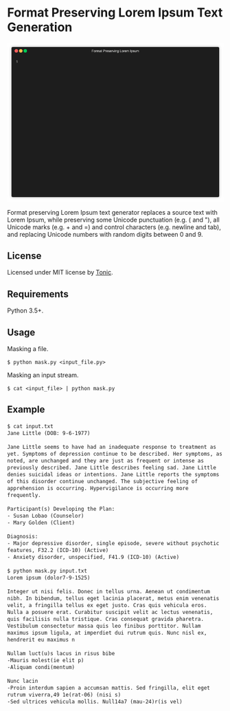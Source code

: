 # Format Preserving Lorem Ipsum Text Generation

![](demo.gif)

Format preserving Lorem Ipsum text generator replaces a source text with Lorem Ipsum, while
preserving some Unicode punctuation (e.g. ( and "), all Unicode marks (e.g. + and =) and control
characters (e.g. newline and tab), and replacing Unicode numbers with random digits between 0 and 9.

## License

Licensed under MIT license by [Tonic](https://www.tonic.ai).

## Requirements

Python 3.5+.

## Usage

Masking a file.

```
$ python mask.py <input_file.py>
```

Masking an input stream.

```
$ cat <input_file> | python mask.py
```

## Example

```
$ cat input.txt
Jane Little (DOB: 9-6-1977)

Jane Little seems to have had an inadequate response to treatment as yet. Symptoms of depression continue to be described. Her symptoms, as noted, are unchanged and they are just as frequent or intense as previously described. Jane Little describes feeling sad. Jane Little denies suicidal ideas or intentions. Jane Little reports the symptoms of this disorder continue unchanged. The subjective feeling of apprehension is occurring. Hypervigilance is occurring more frequently.

Participant(s) Developing the Plan:
- Susan Lobao (Counselor)
- Mary Golden (Client)

Diagnosis:
- Major depressive disorder, single episode, severe without psychotic features, F32.2 (ICD-10) (Active)
- Anxiety disorder, unspecified, F41.9 (ICD-10) (Active)

$ python mask.py input.txt
Lorem ipsum (dolor7-9-1525)

Integer ut nisi felis. Donec in tellus urna. Aenean ut condimentum nibh. In bibendum, tellus eget lacinia placerat, metus enim venenatis velit, a fringilla tellus ex eget justo. Cras quis vehicula eros. Nulla a posuere erat. Curabitur suscipit velit ac lectus venenatis, quis facilisis nulla tristique. Cras consequat gravida pharetra. Vestibulum consectetur massa quis leo finibus porttitor. Nullam maximus ipsum ligula, at imperdiet dui rutrum quis. Nunc nisl ex, hendrerit eu maximus n

Nullam luct(u)s lacus in risus bibe
-Mauris molest(ie elit p)
-Aliquam condi(mentum)

Nunc lacin
-Proin interdum sapien a accumsan mattis. Sed fringilla, elit eget rutrum viverra,49 1e(rat-06) (nisi s)
-Sed ultrices vehicula mollis. Null14a7 (mau-24)r(is vel)
```
